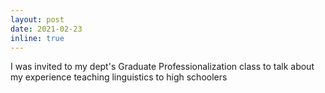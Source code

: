 ```yaml
---
layout: post
date: 2021-02-23
inline: true
---
```


I was invited to my dept's Graduate Professionalization class to talk about my experience teaching linguistics to high schoolers
